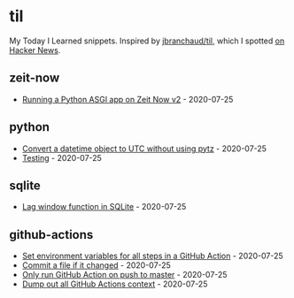 # til

My Today I Learned snippets. Inspired by [jbranchaud/til](https://github.com/jbranchaud/til), which I spotted [on Hacker News](https://news.ycombinator.com/item?id=22908044).

<!-- index starts -->
## zeit-now

* [Running a Python ASGI app on Zeit Now v2](https://github.com/simonw/til/blob/master/zeit-now/python-asgi-on-now-v2.md) - 2020-07-25

## python

* [Convert a datetime object to UTC without using pytz](https://github.com/simonw/til/blob/master/python/convert-to-utc-without-pytz.md) - 2020-07-25
* [Testing](https://github.com/simonw/til/blob/master/python/test.md) - 2020-07-25

## sqlite

* [Lag window function in SQLite](https://github.com/simonw/til/blob/master/sqlite/lag-window-function.md) - 2020-07-25

## github-actions

* [Set environment variables for all steps in a GitHub Action](https://github.com/simonw/til/blob/master/github-actions/set-environment-for-all-steps.md) - 2020-07-25
* [Commit a file if it changed](https://github.com/simonw/til/blob/master/github-actions/commit-if-file-changed.md) - 2020-07-25
* [Only run GitHub Action on push to master](https://github.com/simonw/til/blob/master/github-actions/only-master.md) - 2020-07-25
* [Dump out all GitHub Actions context](https://github.com/simonw/til/blob/master/github-actions/dump-context.md) - 2020-07-25
<!-- index ends -->
